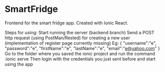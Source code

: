 # SmartFridge
Frontend for the smart fridge app. Created with Ionic React.

Steps for using:
Start running the server (backend branch)
Send a POST http request (using PostMan/Rested) for creating a new user (implementation of register page currently missing)
Eg:
{
"username":"e",
"password":"e",
"firstName":"e",
"lastName":"e",
"email":"e@yahoo.com"
}
Go to the folder where you saved the ionic project and run the command :ionic serve
Then login with the credentials you just sent before and start using the app
